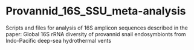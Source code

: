 # Provannid_16S_SSU_meta-analysis

Scripts and files for analysis of 16S amplicon sequences described in the paper: Global 16S rRNA diversity of provannid snail endosymbionts from Indo-Pacific deep-sea hydrothermal vents
